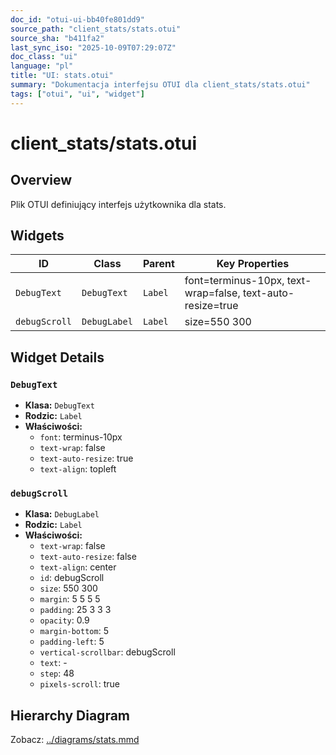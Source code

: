```yaml
---
doc_id: "otui-ui-bb40fe801dd9"
source_path: "client_stats/stats.otui"
source_sha: "b411fa2"
last_sync_iso: "2025-10-09T07:29:07Z"
doc_class: "ui"
language: "pl"
title: "UI: stats.otui"
summary: "Dokumentacja interfejsu OTUI dla client_stats/stats.otui"
tags: ["otui", "ui", "widget"]
---
```


# client_stats/stats.otui

## Overview

Plik OTUI definiujący interfejs użytkownika dla stats.

## Widgets

| ID | Class | Parent | Key Properties |
|----|-------|--------|----------------|
| `DebugText` | `DebugText` | `Label` | font=terminus-10px, text-wrap=false, text-auto-resize=true |
| `debugScroll` | `DebugLabel` | `Label` | size=550 300 |

## Widget Details

### `DebugText`

- **Klasa:** `DebugText`
- **Rodzic:** `Label`
- **Właściwości:**
  - `font`: terminus-10px
  - `text-wrap`: false
  - `text-auto-resize`: true
  - `text-align`: topleft

### `debugScroll`

- **Klasa:** `DebugLabel`
- **Rodzic:** `Label`
- **Właściwości:**
  - `text-wrap`: false
  - `text-auto-resize`: false
  - `text-align`: center
  - `id`: debugScroll
  - `size`: 550 300
  - `margin`: 5 5 5 5
  - `padding`: 25 3 3 3
  - `opacity`: 0.9
  - `margin-bottom`: 5
  - `padding-left`: 5
  - `vertical-scrollbar`: debugScroll
  - `text`: -
  - `step`: 48
  - `pixels-scroll`: true

## Hierarchy Diagram

Zobacz: [../diagrams/stats.mmd](../diagrams/stats.mmd)
